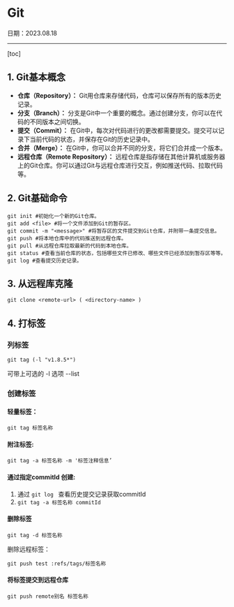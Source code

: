 # Git
日期：2023.08.18

---

[toc]

## 1. Git基本概念
+ **仓库（Repository）：** Git用仓库来存储代码，仓库可以保存所有的版本历史记录。
+ **分支（Branch）：** 分支是Git中一个重要的概念。通过创建分支，你可以在代码的不同版本之间切换。
+ **提交（Commit）：** 在Git中，每次对代码进行的更改都需要提交。提交可以记录下当前代码的状态，并保存在Git的历史记录中。
+ **合并（Merge）：** 在Git中，你可以合并不同的分支，将它们合并成一个版本。
+ **远程仓库（Remote Repository）：** 远程仓库是指存储在其他计算机或服务器上的Git仓库。你可以通过Git与远程仓库进行交互，例如推送代码、拉取代码等。

## 2. Git基础命令
``` shell
git init #初始化一个新的Git仓库。
git add <file> #将一个文件添加到Git的暂存区。
git commit -m "<message>" #将暂存区的文件提交到Git仓库，并附带一条提交信息。
git push #将本地仓库中的代码推送到远程仓库。
git pull #从远程仓库拉取最新的代码到本地仓库。
git status #查看当前仓库的状态，包括哪些文件已修改、哪些文件已经添加到暂存区等等。
git log #查看提交历史记录。
```

## 3. 从远程库克隆
``` shell
git clone <remote-url> ( <directory-name> )
```

## 4. 打标签
### 列标签
``` shell
git tag (-l "v1.8.5*")
```
可带上可选的 -l 选项 --list
### 创建标签
#### 轻量标签：
``` shell
git tag 标签名称
```
#### 附注标签:
``` shell
git tag -a 标签名称 -m '标签注释信息’
```
#### 通过指定commitId 创建:
1. 通过 `git log ` 查看历史提交记录获取commitId
2. `git tag -a 标签名称 commitId`

#### 删除标签
``` shell
git tag -d 标签名称
```
删除远程标签：
``` shell
git push test :refs/tags/标签名称
```
#### 将标签提交到远程仓库
``` shell
git push remote别名 标签名称
```